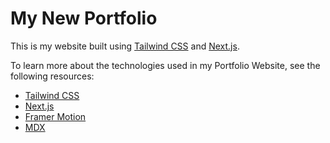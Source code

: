 # My New Portfolio

This is my website built using [Tailwind CSS](https://tailwindcss.com) and [Next.js](https://nextjs.org).

To learn more about the technologies used in my Portfolio Website, see the following resources:

- [Tailwind CSS](https://tailwindcss.com/docs)
- [Next.js](https://nextjs.org/docs)
- [Framer Motion](https://www.framer.com/docs/)
- [MDX](https://mdxjs.com/)
